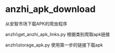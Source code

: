# anzhi_apk_download
从安智市场下载APK的爬虫程序

anzhi\get_anzhi_apk_links.py 根据类别爬取apk链接

anzhi\storage_apk.py  使用第一步的链接下载apk

